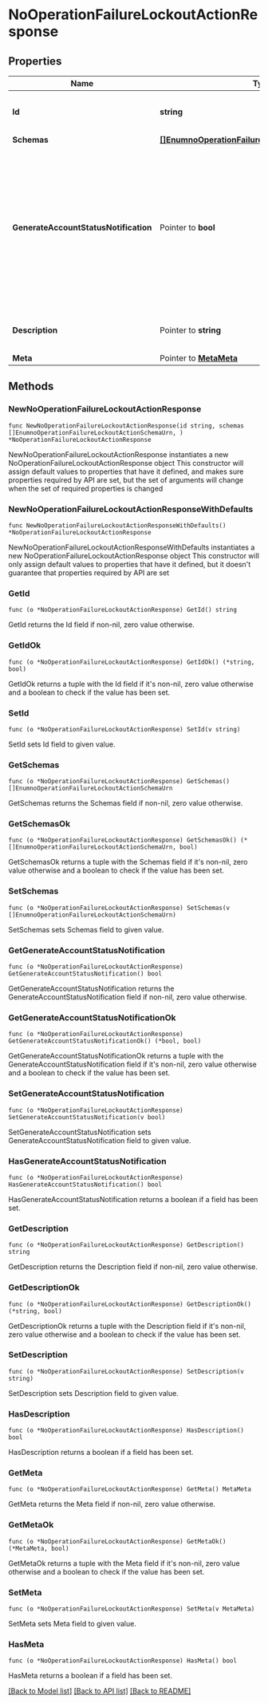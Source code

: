 # NoOperationFailureLockoutActionResponse

## Properties

Name | Type | Description | Notes
------------ | ------------- | ------------- | -------------
**Id** | **string** | Name of the Failure Lockout Action | 
**Schemas** | [**[]EnumnoOperationFailureLockoutActionSchemaUrn**](EnumnoOperationFailureLockoutActionSchemaUrn.md) |  | 
**GenerateAccountStatusNotification** | Pointer to **bool** | Indicates whether to generate an account status notification for cases in which this failure lockout action is invoked for a bind attempt with too many outstanding authentication failures. | [optional] 
**Description** | Pointer to **string** | A description for this Failure Lockout Action | [optional] 
**Meta** | Pointer to [**MetaMeta**](MetaMeta.md) |  | [optional] 

## Methods

### NewNoOperationFailureLockoutActionResponse

`func NewNoOperationFailureLockoutActionResponse(id string, schemas []EnumnoOperationFailureLockoutActionSchemaUrn, ) *NoOperationFailureLockoutActionResponse`

NewNoOperationFailureLockoutActionResponse instantiates a new NoOperationFailureLockoutActionResponse object
This constructor will assign default values to properties that have it defined,
and makes sure properties required by API are set, but the set of arguments
will change when the set of required properties is changed

### NewNoOperationFailureLockoutActionResponseWithDefaults

`func NewNoOperationFailureLockoutActionResponseWithDefaults() *NoOperationFailureLockoutActionResponse`

NewNoOperationFailureLockoutActionResponseWithDefaults instantiates a new NoOperationFailureLockoutActionResponse object
This constructor will only assign default values to properties that have it defined,
but it doesn't guarantee that properties required by API are set

### GetId

`func (o *NoOperationFailureLockoutActionResponse) GetId() string`

GetId returns the Id field if non-nil, zero value otherwise.

### GetIdOk

`func (o *NoOperationFailureLockoutActionResponse) GetIdOk() (*string, bool)`

GetIdOk returns a tuple with the Id field if it's non-nil, zero value otherwise
and a boolean to check if the value has been set.

### SetId

`func (o *NoOperationFailureLockoutActionResponse) SetId(v string)`

SetId sets Id field to given value.


### GetSchemas

`func (o *NoOperationFailureLockoutActionResponse) GetSchemas() []EnumnoOperationFailureLockoutActionSchemaUrn`

GetSchemas returns the Schemas field if non-nil, zero value otherwise.

### GetSchemasOk

`func (o *NoOperationFailureLockoutActionResponse) GetSchemasOk() (*[]EnumnoOperationFailureLockoutActionSchemaUrn, bool)`

GetSchemasOk returns a tuple with the Schemas field if it's non-nil, zero value otherwise
and a boolean to check if the value has been set.

### SetSchemas

`func (o *NoOperationFailureLockoutActionResponse) SetSchemas(v []EnumnoOperationFailureLockoutActionSchemaUrn)`

SetSchemas sets Schemas field to given value.


### GetGenerateAccountStatusNotification

`func (o *NoOperationFailureLockoutActionResponse) GetGenerateAccountStatusNotification() bool`

GetGenerateAccountStatusNotification returns the GenerateAccountStatusNotification field if non-nil, zero value otherwise.

### GetGenerateAccountStatusNotificationOk

`func (o *NoOperationFailureLockoutActionResponse) GetGenerateAccountStatusNotificationOk() (*bool, bool)`

GetGenerateAccountStatusNotificationOk returns a tuple with the GenerateAccountStatusNotification field if it's non-nil, zero value otherwise
and a boolean to check if the value has been set.

### SetGenerateAccountStatusNotification

`func (o *NoOperationFailureLockoutActionResponse) SetGenerateAccountStatusNotification(v bool)`

SetGenerateAccountStatusNotification sets GenerateAccountStatusNotification field to given value.

### HasGenerateAccountStatusNotification

`func (o *NoOperationFailureLockoutActionResponse) HasGenerateAccountStatusNotification() bool`

HasGenerateAccountStatusNotification returns a boolean if a field has been set.

### GetDescription

`func (o *NoOperationFailureLockoutActionResponse) GetDescription() string`

GetDescription returns the Description field if non-nil, zero value otherwise.

### GetDescriptionOk

`func (o *NoOperationFailureLockoutActionResponse) GetDescriptionOk() (*string, bool)`

GetDescriptionOk returns a tuple with the Description field if it's non-nil, zero value otherwise
and a boolean to check if the value has been set.

### SetDescription

`func (o *NoOperationFailureLockoutActionResponse) SetDescription(v string)`

SetDescription sets Description field to given value.

### HasDescription

`func (o *NoOperationFailureLockoutActionResponse) HasDescription() bool`

HasDescription returns a boolean if a field has been set.

### GetMeta

`func (o *NoOperationFailureLockoutActionResponse) GetMeta() MetaMeta`

GetMeta returns the Meta field if non-nil, zero value otherwise.

### GetMetaOk

`func (o *NoOperationFailureLockoutActionResponse) GetMetaOk() (*MetaMeta, bool)`

GetMetaOk returns a tuple with the Meta field if it's non-nil, zero value otherwise
and a boolean to check if the value has been set.

### SetMeta

`func (o *NoOperationFailureLockoutActionResponse) SetMeta(v MetaMeta)`

SetMeta sets Meta field to given value.

### HasMeta

`func (o *NoOperationFailureLockoutActionResponse) HasMeta() bool`

HasMeta returns a boolean if a field has been set.


[[Back to Model list]](../README.md#documentation-for-models) [[Back to API list]](../README.md#documentation-for-api-endpoints) [[Back to README]](../README.md)


